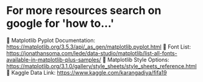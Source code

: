 # For more resources search on google for 'how to...'

🔗 Matplotlib Pyplot Documentation: https://matplotlib.org/3.5.3/api/_as_gen/matplotlib.pyplot.html
🔗 Font List: https://jonathansoma.com/lede/data-studio/matplotlib/list-all-fonts-available-in-matplotlib-plus-samples/
🔗 Matplotlib Style Options: https://matplotlib.org/3.1.0/gallery/style_sheets/style_sheets_reference.html
🔗 Kaggle Data Link: https://www.kaggle.com/karangadiya/fifa19